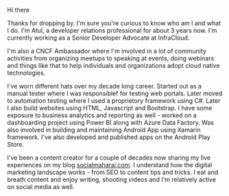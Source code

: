 Hi there 

Thanks for dropping by. I'm sure you're curious to know who am I and what I do. I'm Atul, a developer relations professional for about 3 years now. I'm currently working as a Senior Developer Advocate at InfraCloud. 

I'm also a CNCF Ambassador where I'm involved in a lot of community activities from organizing meetups to speaking at events, doing webinars and things like that to help individuals and organizations adopt cloud native technologies. 

I've worn different hats over my decade long career. Started out as a manual tester where I was responsiblef for testing web portals. Later moved to automation testing where I used a proprietory framework using C#. Later I also build websites using HTML, Javascript and Bootstrap. I have some exposure to business analytics and reporting as well - worked on a dashboarding project using Power BI along with Azure Data Factory. Was also involved in building and maintaining Android App using Xamarin framework. I've also developed and published apps on the Android Play Store.

I've been a content creator for a couple of decades now sharing my live experiences on my blog [socialmaharaj.com](https://socialmaharaj.com). I understand how the digital marketing landscape works - from SEO to content tips and tricks. I eat and breath content and enjoy writing, shooting videos and I'm relatively active on social media as well. 